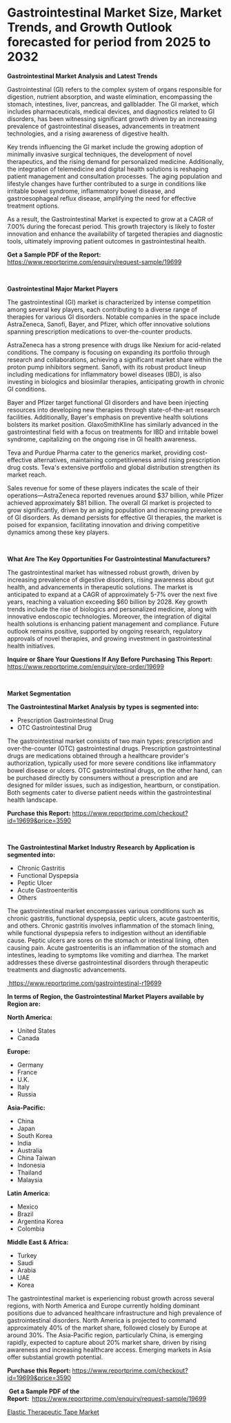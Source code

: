 <p><h1>Gastrointestinal Market Size, Market Trends, and Growth Outlook forecasted for period from 2025 to 2032</h1></p><p><strong>Gastrointestinal Market Analysis and Latest Trends</strong></p>
<p><p>Gastrointestinal (GI) refers to the complex system of organs responsible for digestion, nutrient absorption, and waste elimination, encompassing the stomach, intestines, liver, pancreas, and gallbladder. The GI market, which includes pharmaceuticals, medical devices, and diagnostics related to GI disorders, has been witnessing significant growth driven by an increasing prevalence of gastrointestinal diseases, advancements in treatment technologies, and a rising awareness of digestive health.</p><p>Key trends influencing the GI market include the growing adoption of minimally invasive surgical techniques, the development of novel therapeutics, and the rising demand for personalized medicine. Additionally, the integration of telemedicine and digital health solutions is reshaping patient management and consultation processes. The aging population and lifestyle changes have further contributed to a surge in conditions like irritable bowel syndrome, inflammatory bowel disease, and gastroesophageal reflux disease, amplifying the need for effective treatment options.</p><p>As a result, the Gastrointestinal Market is expected to grow at a CAGR of 7.00% during the forecast period. This growth trajectory is likely to foster innovation and enhance the availability of targeted therapies and diagnostic tools, ultimately improving patient outcomes in gastrointestinal health.</p></p>
<p><strong>Get a Sample PDF of the Report:&nbsp;</strong> <a href="https://www.reportprime.com/enquiry/request-sample/19699?utm_campaign=3357&utm_medium=2&utm_source=Github&utm_content=ia&utm_term=20032025&utm_id=gastrointestinal">https://www.reportprime.com/enquiry/request-sample/19699</a></p>
<p>&nbsp;</p>
<p><strong>Gastrointestinal Major Market Players</strong></p>
<p><p>The gastrointestinal (GI) market is characterized by intense competition among several key players, each contributing to a diverse range of therapies for various GI disorders. Notable companies in the space include AstraZeneca, Sanofi, Bayer, and Pfizer, which offer innovative solutions spanning prescription medications to over-the-counter products.</p><p>AstraZeneca has a strong presence with drugs like Nexium for acid-related conditions. The company is focusing on expanding its portfolio through research and collaborations, achieving a significant market share within the proton pump inhibitors segment. Sanofi, with its robust product lineup including medications for inflammatory bowel diseases (IBD), is also investing in biologics and biosimilar therapies, anticipating growth in chronic GI conditions.</p><p>Bayer and Pfizer target functional GI disorders and have been injecting resources into developing new therapies through state-of-the-art research facilities. Additionally, Bayer's emphasis on preventive health solutions bolsters its market position. GlaxoSmithKline has similarly advanced in the gastrointestinal field with a focus on treatments for IBD and irritable bowel syndrome, capitalizing on the ongoing rise in GI health awareness.</p><p>Teva and Purdue Pharma cater to the generics market, providing cost-effective alternatives, maintaining competitiveness amid rising prescription drug costs. Teva's extensive portfolio and global distribution strengthen its market reach.</p><p>Sales revenue for some of these players indicates the scale of their operations—AstraZeneca reported revenues around $37 billion, while Pfizer achieved approximately $81 billion. The overall GI market is projected to grow significantly, driven by an aging population and increasing prevalence of GI disorders. As demand persists for effective GI therapies, the market is poised for expansion, facilitating innovation and driving competitive dynamics among these key players.</p></p>
<p>&nbsp;</p>
<p><strong>What Are The Key Opportunities For Gastrointestinal Manufacturers?</strong></p>
<p><p>The gastrointestinal market has witnessed robust growth, driven by increasing prevalence of digestive disorders, rising awareness about gut health, and advancements in therapeutic solutions. The market is anticipated to expand at a CAGR of approximately 5-7% over the next five years, reaching a valuation exceeding $60 billion by 2028. Key growth trends include the rise of biologics and personalized medicine, along with innovative endoscopic technologies. Moreover, the integration of digital health solutions is enhancing patient management and compliance. Future outlook remains positive, supported by ongoing research, regulatory approvals of novel therapies, and growing investment in gastrointestinal health initiatives.</p></p>
<p><strong>Inquire or Share Your Questions If Any Before Purchasing This Report:</strong> <a href="https://www.reportprime.com/enquiry/pre-order/19699?utm_campaign=3357&utm_medium=2&utm_source=Github&utm_content=ia&utm_term=20032025&utm_id=gastrointestinal">https://www.reportprime.com/enquiry/pre-order/19699</a></p>
<p>&nbsp;</p>
<p><strong>Market Segmentation</strong></p>
<p><strong>The Gastrointestinal Market Analysis by types is segmented into:</strong></p>
<p><ul><li>Prescription Gastrointestinal Drug</li><li>OTC Gastrointestinal Drug</li></ul></p>
<p><p>The gastrointestinal market consists of two main types: prescription and over-the-counter (OTC) gastrointestinal drugs. Prescription gastrointestinal drugs are medications obtained through a healthcare provider's authorization, typically used for more severe conditions like inflammatory bowel disease or ulcers. OTC gastrointestinal drugs, on the other hand, can be purchased directly by consumers without a prescription and are designed for milder issues, such as indigestion, heartburn, or constipation. Both segments cater to diverse patient needs within the gastrointestinal health landscape.</p></p>
<p><strong>Purchase this Report:&nbsp;</strong><a href="https://www.reportprime.com/checkout?id=19699&price=3590&utm_campaign=3357&utm_medium=2&utm_source=Github&utm_content=ia&utm_term=20032025&utm_id=gastrointestinal">https://www.reportprime.com/checkout?id=19699&price=3590</a></p>
<p>&nbsp;</p>
<p><strong>The Gastrointestinal Market Industry Research by Application is segmented into:</strong></p>
<p><ul><li>Chronic Gastritis</li><li>Functional Dyspepsia</li><li>Peptic Ulcer</li><li>Acute Gastroenteritis</li><li>Others</li></ul></p>
<p><p>The gastrointestinal market encompasses various conditions such as chronic gastritis, functional dyspepsia, peptic ulcers, acute gastroenteritis, and others. Chronic gastritis involves inflammation of the stomach lining, while functional dyspepsia refers to indigestion without an identifiable cause. Peptic ulcers are sores on the stomach or intestinal lining, often causing pain. Acute gastroenteritis is an inflammation of the stomach and intestines, leading to symptoms like vomiting and diarrhea. The market addresses these diverse gastrointestinal disorders through therapeutic treatments and diagnostic advancements.</p></p>
<p><a href="https://www.reportprime.com/gastrointestinal-r19699?utm_campaign=3357&utm_medium=2&utm_source=Github&utm_content=ia&utm_term=20032025&utm_id=gastrointestinal">&nbsp;https://www.reportprime.com/gastrointestinal-r19699</a></p>
<p><strong>In terms of Region, the Gastrointestinal Market Players available by Region are:</strong></p>
<p>
    <p> <strong> North America: </strong>
        <ul>
            <li>United States</li>
            <li>Canada</li>
        </ul>
        </p> 
    <p> <strong> Europe: </strong>
        <ul>
            <li>Germany</li>
            <li>France</li>
            <li>U.K.</li>
            <li>Italy</li>
            <li>Russia</li>
        </ul>
        </p> 
    <p> <strong> Asia-Pacific: </strong>
        <ul>
            <li>China</li>
            <li>Japan</li>
            <li>South Korea</li>
            <li>India</li>
            <li>Australia</li>
            <li>China Taiwan</li>
            <li>Indonesia</li>
            <li>Thailand</li>
            <li>Malaysia</li>
        </ul>
        </p> 
    <p> <strong> Latin America: </strong>
        <ul>
            <li>Mexico</li>
            <li>Brazil</li>
            <li>Argentina Korea</li>
            <li>Colombia</li>
        </ul>
        </p> 
    <p> <strong> Middle East & Africa: </strong>
        <ul>
            <li>Turkey</li>
            <li>Saudi</li>
            <li>Arabia</li>
            <li>UAE</li>
            <li>Korea</li>
        </ul>
    </p>
    </p>
<p><p>The gastrointestinal market is experiencing robust growth across several regions, with North America and Europe currently holding dominant positions due to advanced healthcare infrastructure and high prevalence of gastrointestinal disorders. North America is projected to command approximately 40% of the market share, followed closely by Europe at around 30%. The Asia-Pacific region, particularly China, is emerging rapidly, expected to capture about 20% market share, driven by rising awareness and increasing healthcare access. Emerging markets in Asia offer substantial growth potential.</p></p>
<p><strong>Purchase this Report: </strong><a href="https://www.reportprime.com/checkout?id=19699&price=3590&utm_campaign=3357&utm_medium=2&utm_source=Github&utm_content=ia&utm_term=20032025&utm_id=gastrointestinal">https://www.reportprime.com/checkout?id=19699&price=3590</a></p>
<p>&nbsp;<strong>Get a Sample PDF of the Report:&nbsp;&nbsp;</strong><a href="https://www.reportprime.com/enquiry/request-sample/19699?utm_campaign=3357&utm_medium=2&utm_source=Github&utm_content=ia&utm_term=20032025&utm_id=gastrointestinal">https://www.reportprime.com/enquiry/request-sample/19699</a></p>
<p><strong></strong></p>
<p><p><a href="https://github.com/payareganiou/Market-Research-Report-List-1/blob/main/elastic-therapeutic-tape-market.md?utm_campaign=3357&utm_medium=2&utm_source=Github&utm_content=ia&utm_term=20032025&utm_id=gastrointestinal">Elastic Therapeutic Tape Market</a></p></p>